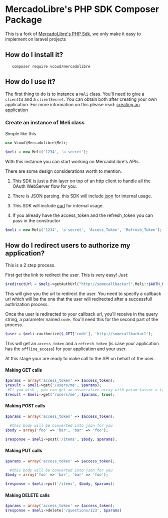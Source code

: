 # MercadoLibre's PHP SDK Composer Package

This is a fork of [MercadoLibre's PHP Sdk](https://github.com/mercadolibre/php-sdk), we only make it easy to implement on laravel projects

## How do I install it?

       composer require vcoud/mercadolibre

## How do I use it?

The first thing to do is to instance a ```Meli``` class. You'll need to give a ```clientId``` and a ```clientSecret```. You can obtain both after creating your own application. For more information on this please read: [creating an application](http://developers.mercadolibre.com/application-manager/)

### Create an instance of Meli class
Simple like this
```php
use Vcoud\Mercadolibre\Meli;

$meli = new Meli('1234', 'a secret');
```
With this instance you can start working on MercadoLibre's APIs.

There are some design considerations worth to mention.

1. This SDK is just a thin layer on top of an http client to handle all the OAuth WebServer flow for you.

2. There is JSON parsing. this SDK will include [json](http://php.net/manual/en/book.json.php) for internal usage.

3. This SDK will include [curl](http://php.net/manual/en/book.curl.php) for internal usage.

4. If you already have the access_token and the refresh_token you can pass in the constructor

```php
$meli = new Meli('1234', 'a secret', 'Access_Token', 'Refresh_Token');
```

## How do I redirect users to authorize my application?

This is a 2 step process.

First get the link to redirect the user. This is very easy! Just:

```php
$redirectUrl = $meli->getAuthUrl("http://somecallbackurl",Meli::$AUTH_URL['MLB']); //  Don't forget to set the autentication URL of your country.
```

This will give you the url to redirect the user. You need to specify a callback url which will be the one that the user will redirected after a successfull authrization process.

Once the user is redirected to your callback url, you'll receive in the query string, a parameter named ```code```. You'll need this for the second part of the process.

```php
$user = $meli->authorize($_GET['code'], 'http://somecallbackurl');
```

This will get an ```access_token``` and a ```refresh_token``` (is case your application has the ```offline_access```) for your application and your user.

At this stage your are ready to make call to the API on behalf of the user.

#### Making GET calls

```php
$params = array('access_token' => $access_token);
$result = $meli->get('/users/me', $params); 
 #If you wish , you can get an associative array with param $assoc = true Example:
$result = $meli->get('/users/me', $params, true); 
```

#### Making POST calls

```php
$params = array('access_token' => $access_token);

  #this body will be converted into json for you
$body = array('foo' => 'bar', 'bar' => 'foo');

$response = $meli->post('/items', $body, $params);
```

#### Making PUT calls

```php
$params = array('access_token' => $access_token);

  #this body will be converted into json for you
$body = array('foo' => 'bar', 'bar' => 'foo');

$response = $meli->put('/items', $body, $params);
```

#### Making DELETE calls
```php
$params = array('access_token' => $access_token);
$response = $meli->delete('/questions/123', $params)
```


